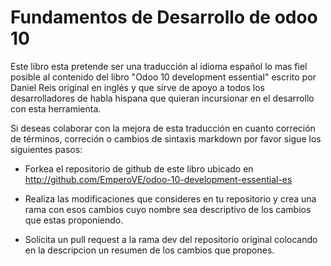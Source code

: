 # Fundamentos de Desarrollo de odoo 10

Este libro esta pretende ser una traducción al idioma español lo mas fiel posible al contenido del libro "Odoo 10 development essential" escrito por Daniel Reis original en inglés y que sirve de apoyo a todos los desarrolladores de habla hispana que quieran incursionar en el desarrollo con esta herramienta.

Si deseas colaborar con la mejora de esta traducción en cuanto correción de términos, correción o cambios de sintaxis markdown por favor sigue los siguientes pasos:

+ Forkea el repositorio de github de este libro ubicado en http://github.com/EmperoVE/odoo-10-development-essential-es

+ Realiza las modificaciones que consideres en tu repositorio y crea una rama con esos cambios cuyo nombre sea descriptivo de los cambios que estas proponiendo.

+ Solicita un pull request a la rama dev del repositorio original colocando en la descripcion un resumen de los cambios que propones.
